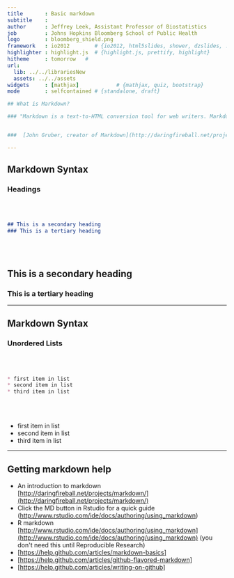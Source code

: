 ```yaml
---
title       : Basic markdown
subtitle    : 
author      : Jeffrey Leek, Assistant Professor of Biostatistics 
job         : Johns Hopkins Bloomberg School of Public Health
logo        : bloomberg_shield.png
framework   : io2012        # {io2012, html5slides, shower, dzslides, ...}
highlighter : highlight.js  # {highlight.js, prettify, highlight}
hitheme     : tomorrow   # 
url:
  lib: ../../librariesNew
  assets: ../../assets
widgets     : [mathjax]            # {mathjax, quiz, bootstrap}
mode        : selfcontained # {standalone, draft}

## What is Markdown?

### "Markdown is a text-to-HTML conversion tool for web writers. Markdown allows you to write using an easy-to-read, easy-to-write plain text format, then convert it to structurally valid XHTML (or HTML)."


###  [John Gruber, creator of Markdown](http://daringfireball.net/projects/markdown/) 

---
```


## Markdown Syntax

### Headings

<br></br>

```markdown
## This is a secondary heading
### This is a tertiary heading
```

<br></br>
## This is a secondary heading
### This is a tertiary heading

---

## Markdown Syntax

### Unordered Lists

<br></br>

```markdown
* first item in list
* second item in list
* third item in list
```

<br></br>
* first item in list
* second item in list
* third item in list

---

## Getting markdown help

* An introduction to markdown [http://daringfireball.net/projects/markdown/](http://daringfireball.net/projects/markdown/)
* Click the MD button in Rstudio for a quick guide (http://www.rstudio.com/ide/docs/authoring/using_markdown)
* R markdown [http://www.rstudio.com/ide/docs/authoring/using_markdown](http://www.rstudio.com/ide/docs/authoring/using_markdown) (you don't need this until Reproducible Research)
* [https://help.github.com/articles/markdown-basics]
* [https://help.github.com/articles/github-flavored-markdown]
* [https://help.github.com/articles/writing-on-github]
